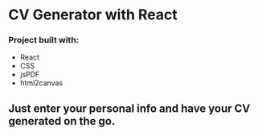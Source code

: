 # CV Generator with React
### Project built with: 

* React
* CSS
* jsPDF
* html2canvas

## Just enter your personal info and have your CV generated on the go.